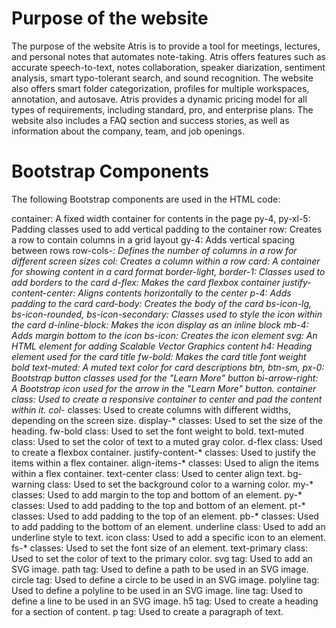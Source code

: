 # Purpose of the website
The purpose of the website Atris is to provide a tool for meetings, lectures, and personal notes that automates note-taking. Atris offers features such as accurate speech-to-text, notes collaboration, speaker diarization, sentiment analysis, smart typo-tolerant search, and sound recognition. The website also offers smart folder categorization, profiles for multiple workspaces, annotation, and autosave. Atris provides a dynamic pricing model for all types of requirements, including standard, pro, and enterprise plans. The website also includes a FAQ section and success stories, as well as information about the company, team, and job openings.
# Bootstrap Components
The following Bootstrap components are used in the HTML code:

container: A fixed width container for contents in the page
py-4, py-xl-5: Padding classes used to add vertical padding to the container
row: Creates a row to contain columns in a grid layout
gy-4: Adds vertical spacing between rows
row-cols-*: Defines the number of columns in a row for different screen sizes
col: Creates a column within a row
card: A container for showing content in a card format
border-light, border-1: Classes used to add borders to the card
d-flex: Makes the card flexbox container
justify-content-center: Aligns contents horizontally to the center
p-4: Adds padding to the card
card-body: Creates the body of the card
bs-icon-lg, bs-icon-rounded, bs-icon-secondary: Classes used to style the icon within the card
d-inline-block: Makes the icon display as an inline block
mb-4: Adds margin bottom to the icon
bs-icon: Creates the icon element
svg: An HTML element for adding Scalable Vector Graphics content
h4: Heading element used for the card title
fw-bold: Makes the card title font weight bold
text-muted: A muted text color for card descriptions
btn, btn-sm, px-0: Bootstrap button classes used for the "Learn More" button
bi-arrow-right: A Bootstrap icon used for the arrow in the "Learn More" button.
container class: Used to create a responsive container to center and pad the content within it.
col-* classes: Used to create columns with different widths, depending on the screen size.
display-* classes: Used to set the size of the heading.
fw-bold class: Used to set the font weight to bold.
text-muted class: Used to set the color of text to a muted gray color.
d-flex class: Used to create a flexbox container.
justify-content-* classes: Used to justify the items within a flex container.
align-items-* classes: Used to align the items within a flex container.
text-center class: Used to center align text.
bg-warning class: Used to set the background color to a warning color.
my-* classes: Used to add margin to the top and bottom of an element.
py-* classes: Used to add padding to the top and bottom of an element.
pt-* classes: Used to add padding to the top of an element.
pb-* classes: Used to add padding to the bottom of an element.
underline class: Used to add an underline style to text.
icon class: Used to add a specific icon to an element.
fs-* classes: Used to set the font size of an element.
text-primary class: Used to set the color of text to the primary color.
svg tag: Used to add an SVG image.
path tag: Used to define a path to be used in an SVG image.
circle tag: Used to define a circle to be used in an SVG image.
polyline tag: Used to define a polyline to be used in an SVG image.
line tag: Used to define a line to be used in an SVG image.
h5 tag: Used to create a heading for a section of content.
p tag: Used to create a paragraph of text.